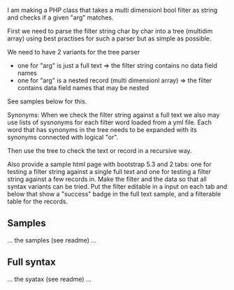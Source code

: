 
I am making a PHP class that takes a multi dimensionl bool filter as string and checks if a given "arg" matches.

First we need to parse the filter string char by char into a tree (multidim array) using best practises for such a parser but as simple as possible.

We need to have 2 variants for the tree parser

- one for "arg" is just a full text => the filter string contains no data field names
- one for "arg" is a nested record (multi dimensionl array) => the filter contains data field names that may be nested

See samples below for this.

Synonyms: When we check the filter string against a full text we also may use lists of sysnonyms for each filter word loaded from a yml file. Each word that has synonyms in the tree needs to be expanded with its synonyms connected with logical "or".

Then use the tree to check the text or record in a recursive way.

Also provide a sample html page with bootstrap 5.3 and 2 tabs: one for testing a filter string against a single full text and one for testing a filter string against a few records in. Make the filter and the data so that all syntax variants can be tried. Put the filter editable in a input on each tab and below that show a "success" badge in the full text sample, and a filterable table for the records.


Samples
----------------------------------------------------------

... the samples (see readme) ...


Full syntax
----------------------------------------------------------

... the syatax (see readme) ...
